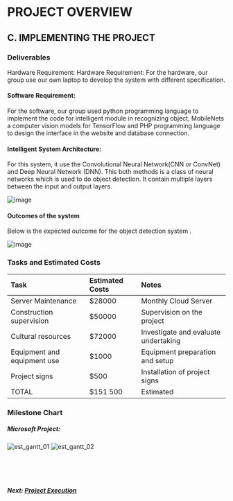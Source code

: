 # PROJECT OVERVIEW

## C. IMPLEMENTING THE PROJECT

### Deliverables

Hardware Requirement: Hardware Requirement: For the hardware, our group use our own laptop to develop the system with different specification.

#### Software Requirement:

For the software, our group used python programming language to implement the code for intelligent module in recognizing object, MobileNets a computer vision models for TensorFlow and PHP programming language to design the interface in the website and database connection.

#### Intelligent System Architecture:

For this system, it use the Convolutional Neural Network(CNN or ConvNet) and Deep Neural Network (DNN). This both methods is a class of neural networks which is used to do object detection. It contain multiple layers between the input and output layers.

![image](https://user-images.githubusercontent.com/121591165/211704438-c094bc26-f11c-497e-8604-d0d6ec18f16c.png)


#### Outcomes of the system

Below is the expected outcome for the object detection system .

![image](https://user-images.githubusercontent.com/121591165/211705231-486cd6a6-f047-4412-b799-df5746a19b08.png)

### Tasks and Estimated Costs

|          Task               | Estimated Costs |         Notes                        |
| :---                        |  :---           |         :---                         |
| Server Maintenance          | $28000          | Monthly Cloud Server                 |
| Construction supervision    | $50000          | Supervision on the project           |
| Cultural resources          | $72000          | Investigate and evaluate undertaking |
| Equipment and equipment use | $1000           | Equipment preparation and setup      |
| Project signs               | $500            | Installation of project signs        |
| TOTAL                       | $151 500        | Estimated                            |

### Milestone Chart

##### Microsoft Project:

![est_gantt_01](Assets/est_gantt_01.png)
![est_gantt_02](Assets/est_gantt_02.png)

<br><br><br>
##### Next: [Project Execution ](D-Project_Execution.md)
 
